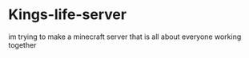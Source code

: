 # Kings-life-server
im trying to make a minecraft server that is all about everyone working together

